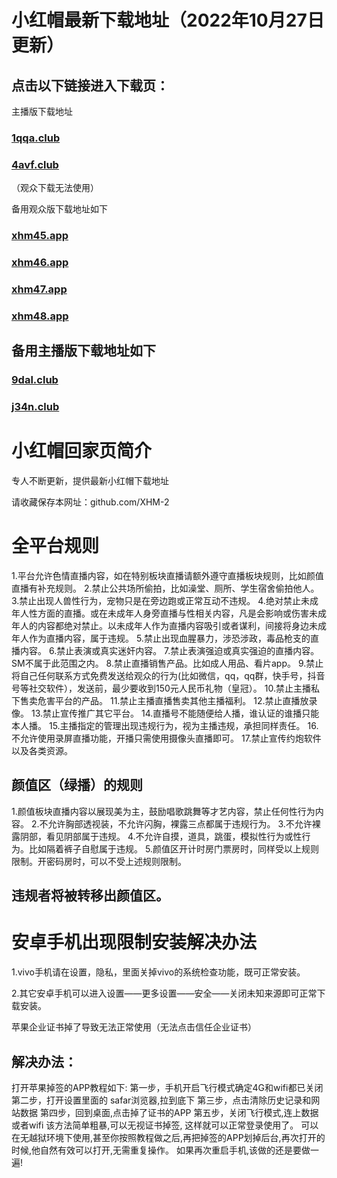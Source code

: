 # 小红帽最新下载地址（2022年10月27日更新）
## 点击以下链接进入下载页：

主播版下载地址 
### [1qqa.club](https://1qqa.club)
### [4avf.club](https://4avf.club)

（观众下载无法使用）

备用观众版下载地址如下

### [xhm45.app](https://xhm45.app)
### [xhm46.app](https://xhm46.app)
### [xhm47.app](https://xhm47.app)
### [xhm48.app](https://xhm48.app)


## 备用主播版下载地址如下
### [9dal.club](https://9dal.club)
### [j34n.club](https://j34n.club)

# 小红帽回家页简介
专人不断更新，提供最新小红帽下载地址

请收藏保存本网址：github.com/XHM-2

# 全平台规则
1.平台允许色情直播内容，如在特别板块直播请额外遵守直播板块规则，比如颜值直播有补充规则。
2.禁止公共场所偷拍，比如澡堂、厕所、学生宿舍偷拍他人。
3.禁止出现人兽性行为，宠物只是在旁边跑或正常互动不违规。
4.绝对禁止未成年人性方面的直播。或在未成年人身旁直播与性相关内容，凡是会影响或伤害未成年人的内容都绝对禁止。以未成年人作为直播内容吸引或者谋利，间接将身边未成年人作为直播内容，属于违规。
5.禁止出现血腥暴力，涉恐涉政，毒品枪支的直播内容。
6.禁止表演或真实迷奸内容。
7.禁止表演强迫或真实强迫的直播内容。SM不属于此范围之内。
8.禁止直播销售产品。比如成人用品、看片app。
9.禁止将自己任何联系方式免费发送给观众的行为(比如微信，qq，qq群，快手号，抖音号等社交软件），发送前，最少要收到150元人民币礼物（皇冠）。
10.禁止主播私下售卖危害平台的产品。
11.禁止主播直播售卖其他主播福利。
12.禁止直播放录像。
13.禁止宣传推广其它平台。
14.直播号不能随便给人播，谁认证的谁播只能本人播。
15.主播指定的管理出现违规行为，视为主播违规，承担同样责任。
16.不允许使用录屏直播功能，开播只需使用摄像头直播即可。
17.禁止宣传约炮软件以及各类资源。

## 颜值区（绿播）的规则
1.颜值板块直播内容以展现美为主，鼓励唱歌跳舞等才艺内容，禁止任何性行为内容。
2.不允许胸部透视装，不允许闪胸，裸露三点都属于违规行为。
3.不允许裸露阴部，看见阴部属于违规。
4.不允许自摸，道具，跳蛋，模拟性行为或性行为。比如隔着裤子自慰属于违规。
5.颜值区开计时房门票房时，同样受以上规则限制。开密码房时，可以不受上述规则限制。

## 违规者将被转移出颜值区。

# 安卓手机出现限制安装解决办法
1.vivo手机请在设置，隐私，里面关掉vivo的系统检查功能，既可正常安装。

2.其它安卓手机可以进入设置——更多设置——安全——关闭未知来源即可正常下载安装。

苹果企业证书掉了导致无法正常使用（无法点击信任企业证书）

## 解决办法：
打开苹果掉签的APP教程如下:
第一步，手机开启飞行模式确定4G和wifi都已关闭
第二步，打开设置里面的 safar浏览器,拉到底下
第三步，点击清除历史记录和网站数据
第四步，回到桌面,点击掉了证书的APP
第五步，关闭飞行模式,连上数据或者wifi
该方法简单粗暴,可以无视证书掉签, 这样就可以正常登录使用了。
可以在无越狱环境下使用,甚至你按照教程做之后,再把掉签的APP划掉后台,再次打开的时候,他自然有效可以打开,无需重复操作。
如果再次重启手机,该做的还是要做一 遍!
